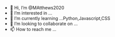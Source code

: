 - 👋 Hi, I’m @MAtthews2020
- 👀 I’m interested in ...
- 🌱 I’m currently learning ...Python,Javascript,CSS 
- 💞️ I’m looking to collaborate on ...
- 📫 How to reach me ...

<!---
MAtthews2020/MAtthews2020 is a ✨ special ✨ repository because its `README.md` (this file) appears on your GitHub profile.
You can click the Preview link to take a look at your changes.
--->
